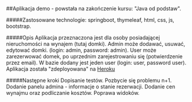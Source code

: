 ##Aplikacja demo - powstała na zakończenie kursu: "Java od podstaw".

#####Zastosowane technologie: 
springboot, thymeleaf, html, css, js, bootstrap.

#####Opis
Aplikacja przeznaczona jest dla osoby posiadającej nieruchomości na wynajem (tutaj domki).
Admin może dodawać, usuwać, edytować domki. (login: admin, password: admin).
User  może zarezerwować domek, po uprzednim zarejestrowaniu się (potwierdzenie przez email).
W bazie dodany jest jeden user (login: user, password user).
Aplikacja została "zdeployowana" na [Heroku](https://damian-reservations.herokuapp.com/)

#####Następne kroki
Dopisanie testów.
Pozbycie się problemu n+1.
Dodanie panelu admina - informacje o stanie rezerwacji.
Dodanie cen wynajmu oraz podliczanie kosztów.
Poprawa widoków.
